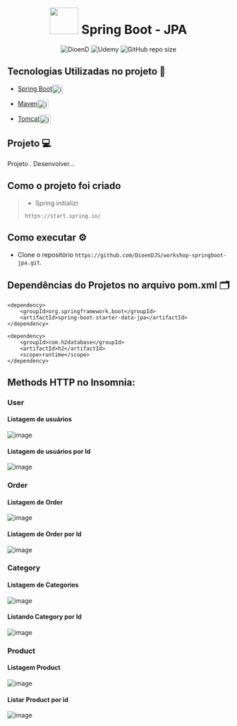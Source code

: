 <h1 align="center"><img src="https://cdn.jsdelivr.net/gh/devicons/devicon/icons/spring/spring-original.svg" height="60" width="65" alt="" /> Spring Boot - JPA</h1>

<p align="center">
    <img src="https://img.shields.io/static/v1?label=DioenD&message=Java&color=d2cca1&labelColor=757780" alt="DioenD">
    <img src="https://img.shields.io/static/v1?label=Udemy &message=java&color=dfdfdf&labelColor=41356b" alt="Udemy">
    <img alt="GitHub repo size" src="https://img.shields.io/github/repo-size/DioenDJS/workshop-springboot-jpa" >
</p>

## Tecnologias Utilizadas no projeto :construction:

- [Spring Boot](https://spring.io/projects/spring-boot)<img align="center" alt="img springboot" height="20" width="25" src="https://cdn.jsdelivr.net/gh/devicons/devicon/icons/spring/spring-original.svg" style="max-width:100%;" />

- [Maven](https://maven.apache.org/)<img align="center" alt="img maven" height="20" width="25" src="https://cdn.jsdelivr.net/gh/devicons/devicon/icons/apache/apache-original.svg" style="max-width:100%;" />

- [Tomcat](https://tomcat.apache.org/)<img align="center" alt="img tomcat" height="20" width="25" src="https://cdn.jsdelivr.net/gh/devicons/devicon/icons/tomcat/tomcat-original-wordmark.svg" style="max-width:100%;" />


## Projeto :computer:
Projeto . Desenvolver...

## Como o projeto foi criado 

> - Spring initializr
>
> ``` https://start.spring.io/ ```

## Como executar :gear:

- Clone o repositório `https://github.com/DioenDJS/workshop-springboot-jpa.git`.
<!-- - Ao final a aplicação estará disponível em `http://localhost:3000`. -->


## Dependências do Projetos no arquivo pom.xml :card_index_dividers:
```
<dependency>
    <groupId>org.springframework.boot</groupId>
    <artifactId>spring-boot-starter-data-jpa</artifactId>
</dependency>

<dependency>
    <groupId>com.h2database</groupId>
    <artifactId>h2</artifactId>
    <scope>runtime</scope>
</dependency>
```

## Methods HTTP no Insomnia:

### User

#### Listagem de usuários
![image](https://user-images.githubusercontent.com/76778401/210287244-c557a85c-96cd-4c33-b1ba-d577f3d22ec7.png)

#### Listagem de usuários por Id
![image](https://user-images.githubusercontent.com/76778401/210287227-2a07b6a1-b929-4e04-9d8c-176417828b9c.png)


### Order

#### Listagem de Order
![image](https://user-images.githubusercontent.com/76778401/211201060-55f37cea-82d9-40dc-910e-a0b1bac78591.png)

#### Listagem de Order por Id
![image](https://user-images.githubusercontent.com/76778401/211201092-be5ff84c-11ee-4515-b158-983d2d97626a.png)

### Category

#### Listagem de Categories
![image](https://user-images.githubusercontent.com/76778401/210474375-2534eff5-5ead-4b55-a2ce-2ada771e37f6.png)

#### Listando Category por Id
![image](https://user-images.githubusercontent.com/76778401/210474404-c103577b-01c6-4b7d-9a49-debfbc51729d.png)

### Product

#### Listagem Product
![image](https://user-images.githubusercontent.com/76778401/211201126-8c3747de-3631-467c-9724-e10ebffbe914.png)

#### Listar Product por id
![image](https://user-images.githubusercontent.com/76778401/211201146-3f2aa5bc-17da-4374-b09c-32761745c24a.png)


